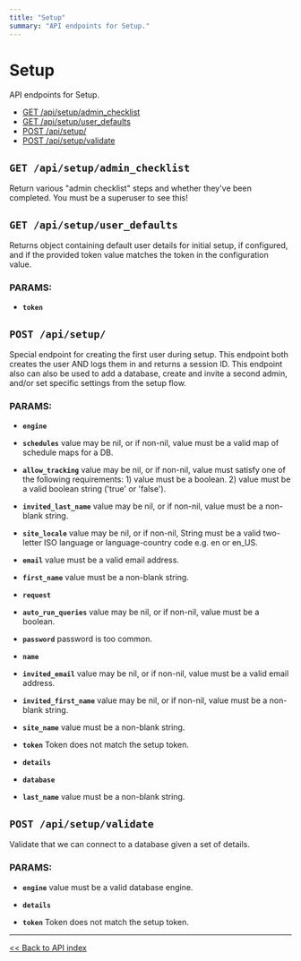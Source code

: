 ```yaml
---
title: "Setup"
summary: "API endpoints for Setup."
---
```


# Setup

API endpoints for Setup.

  - [GET /api/setup/admin_checklist](#get-apisetupadmin_checklist)
  - [GET /api/setup/user_defaults](#get-apisetupuser_defaults)
  - [POST /api/setup/](#post-apisetup)
  - [POST /api/setup/validate](#post-apisetupvalidate)

## `GET /api/setup/admin_checklist`

Return various "admin checklist" steps and whether they've been completed. You must be a superuser to see this!

## `GET /api/setup/user_defaults`

Returns object containing default user details for initial setup, if configured,
   and if the provided token value matches the token in the configuration value.

### PARAMS:

*  **`token`**

## `POST /api/setup/`

Special endpoint for creating the first user during setup. This endpoint both creates the user AND logs them in and
  returns a session ID. This endpoint also can also be used to add a database, create and invite a second admin, and/or
  set specific settings from the setup flow.

### PARAMS:

*  **`engine`** 

*  **`schedules`** value may be nil, or if non-nil, value must be a valid map of schedule maps for a DB.

*  **`allow_tracking`** value may be nil, or if non-nil, value must satisfy one of the following requirements: 1) value must be a boolean. 2) value must be a valid boolean string ('true' or 'false').

*  **`invited_last_name`** value may be nil, or if non-nil, value must be a non-blank string.

*  **`site_locale`** value may be nil, or if non-nil, String must be a valid two-letter ISO language or language-country code e.g. en or en_US.

*  **`email`** value must be a valid email address.

*  **`first_name`** value must be a non-blank string.

*  **`request`** 

*  **`auto_run_queries`** value may be nil, or if non-nil, value must be a boolean.

*  **`password`** password is too common.

*  **`name`** 

*  **`invited_email`** value may be nil, or if non-nil, value must be a valid email address.

*  **`invited_first_name`** value may be nil, or if non-nil, value must be a non-blank string.

*  **`site_name`** value must be a non-blank string.

*  **`token`** Token does not match the setup token.

*  **`details`** 

*  **`database`** 

*  **`last_name`** value must be a non-blank string.

## `POST /api/setup/validate`

Validate that we can connect to a database given a set of details.

### PARAMS:

*  **`engine`** value must be a valid database engine.

*  **`details`** 

*  **`token`** Token does not match the setup token.

---

[<< Back to API index](../api-documentation.md)